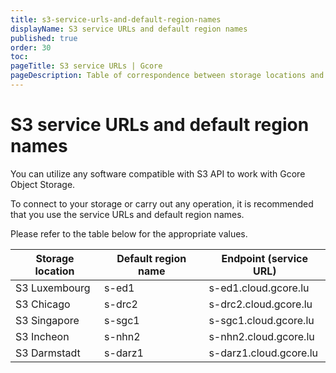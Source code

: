 ```yaml
---
title: s3-service-urls-and-default-region-names
displayName: S3 service URLs and default region names
published: true
order: 30
toc:
pageTitle: S3 service URLs | Gcore
pageDescription: Table of correspondence between storage locations and service URLs.
---
```

# S3 service URLs and default region names

You can utilize any software compatible with S3 API to work with Gcore Object Storage.

To connect to your storage or carry out any operation, it is recommended that you use the service URLs and default region names.

Please refer to the table below for the appropriate values.

| Storage location   |  Default region name  |  Endpoint (service URL)  |
| ------------------ | --------------------- | ------------------------ |
| S3 Luxembourg      | s-ed1                 | s-ed1.cloud.gcore.lu     |
| S3 Chicago         | s-drc2                | s-drc2.cloud.gcore.lu    |
| S3 Singapore       | s-sgc1                | s-sgc1.cloud.gcore.lu    |
| S3 Incheon         | s-nhn2                | s-nhn2.cloud.gcore.lu    |
| S3 Darmstadt       | s-darz1               | s-darz1.cloud.gcore.lu   |

